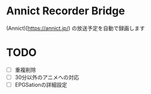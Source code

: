 # Annict Recorder Bridge
(Annict)[https://annict.jp/) の放送予定を自動で録画します


# TODO
- [ ] 重複削除
- [ ] 30分以外のアニメへの対応
- [ ] EPGSationの詳細設定
